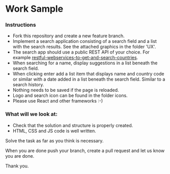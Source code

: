 # Work Sample

### Instructions

* Fork this repository and create a new feature branch. 
* Implement a search application consisting of a search field and a list with the search results. See the attached graphics in the folder 'UX'.
* The search app should use a public REST API of your choice. For example [restful-webservices-to-get-and-search-countries](http://www.groupkt.com/post/c9b0ccb9/restful-webservices-to-get-and-search-countries.htm).
* When searching for a name, display suggestions in a list beneath the search field.
* When clicking enter add a list item that displays name and country code or similar with a date added in a list beneath the search field. Similar to a search history.
* Nothing needs to be saved if the page is reloaded.
* Logo and search icon can be found in the folder icons.
* Please use React and other frameworks :-)

### What will we look at:
* Check that the solution and structure is properly created.
* HTML, CSS and JS code is well written.

Solve the task as far as you think is necessary.

When you are done push your branch, create a pull request and let us know you are done.

Thank you.
